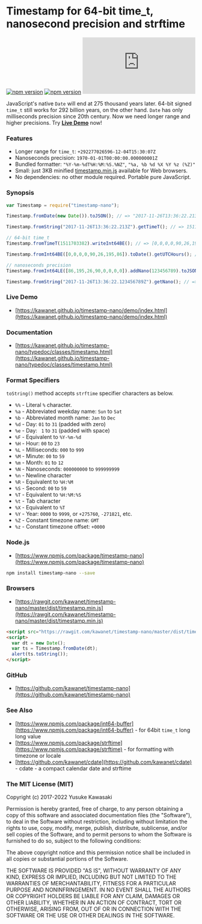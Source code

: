 # Timestamp for 64-bit time_t, nanosecond precision and strftime

[![npm version](https://badge.fury.io/js/timestamp-nano.svg)](https://badge.fury.io/js/timestamp-nano)
[![npm version](https://img.shields.io/npm/v/timestamp-nano)](https://www.npmjs.com/package/timestamp-nano)
[![gzip size](https://img.badgesize.io/https://unpkg.com/timestamp-nano/dist/timestamp.min.js?compression=gzip)](https://unpkg.com/timestamp-nano/dist/timestamp.min.js)

JavaScript's native `Date` will end at 275 thousand years later.
64-bit signed `time_t` still works for 292 billion years, on the other hand.
`Date` has only milliseconds precision since 20th century.
Now we need longer range and higher precisions.
Try **[Live Demo](https://kawanet.github.io/timestamp-nano/demo/index.html)** now!

### Features

- Longer range for `time_t`: `+292277026596-12-04T15:30:07Z`
- Nanoseconds precision: `1970-01-01T00:00:00.000000001Z`
- Bundled formatter: `"%Y-%m-%dT%H:%M:%S.%NZ"`, `"%a, %b %d %X %Y %z (%Z)"`
- Small: just 3KB minified [timestamp.min.js](https://rawgit.com/kawanet/timestamp-nano/master/dist/timestamp.min.js) available for Web browsers.
- No dependencies: no other module required. Portable pure JavaScript.

### Synopsis

```js
var Timestamp = require("timestamp-nano");

Timestamp.fromDate(new Date()).toJSON(); // => "2017-11-26T13:36:22.213Z"

Timestamp.fromString("2017-11-26T13:36:22.213Z").getTimeT(); // => 1511703382

// 64-bit time_t
Timestamp.fromTimeT(1511703382).writeInt64BE(); // => [0,0,0,0,90,26,195,86]

Timestamp.fromInt64BE([0,0,0,0,90,26,195,86]).toDate().getUTCHours(); // => 13

// nanoseconds precision
Timestamp.fromInt64LE([86,195,26,90,0,0,0,0]).addNano(123456789).toJSON(); // => "2017-11-26T13:36:22.123456789Z"

Timestamp.fromString("2017-11-26T13:36:22.123456789Z").getNano(); // => 123456789
```

### Live Demo

- [https://kawanet.github.io/timestamp-nano/demo/index.html](https://kawanet.github.io/timestamp-nano/demo/index.html)

### Documentation

- [https://kawanet.github.io/timestamp-nano/typedoc/classes/timestamp.html](https://kawanet.github.io/timestamp-nano/typedoc/classes/timestamp.html)

### Format Specifiers

`toString()` method accepts `strftime` specifier characters as below.

- `%%` - Literal `%` character.
- `%a` - Abbreviated weekday name: `Sun` to `Sat`
- `%b` - Abbreviated month name: `Jan` to `Dec`
- `%d` - Day: `01` to `31` (padded with zero)
- `%e` - Day: ` 1` to `31` (padded with space)
- `%F` - Equivalent to `%Y-%m-%d`
- `%H` - Hour: `00` to `23`
- `%L` - Milliseconds: `000` to `999`
- `%M` - Minute: `00` to `59`
- `%m` - Month: `01` to `12`
- `%N` - Nanoseconds: `000000000` to `999999999`
- `%n` - Newline character
- `%R` - Equivalent to `%H:%M`
- `%S` - Second: `00` to `59`
- `%T` - Equivalent to `%H:%M:%S`
- `%t` - Tab character
- `%X` - Equivalent to `%T`
- `%Y` - Year: `0000` to `9999`, or `+275760`, `-271821`, etc.
- `%Z` - Constant timezone name: `GMT`
- `%z` - Constant timezone offset: `+0000`

### Node.js

- [https://www.npmjs.com/package/timestamp-nano](https://www.npmjs.com/package/timestamp-nano)

```sh
npm install timestamp-nano --save
```

### Browsers

- [https://rawgit.com/kawanet/timestamp-nano/master/dist/timestamp.min.js](https://rawgit.com/kawanet/timestamp-nano/master/dist/timestamp.min.js)

```html
<script src="https://rawgit.com/kawanet/timestamp-nano/master/dist/timestamp.min.js"></script>
<script>
  var dt = new Date();
  var ts = Timestamp.fromDate(dt);
  alert(ts.toString());
</script>
```

### GitHub

- [https://github.com/kawanet/timestamp-nano](https://github.com/kawanet/timestamp-nano)

### See Also

- [https://www.npmjs.com/package/int64-buffer](https://www.npmjs.com/package/int64-buffer) - for 64bit `time_t` long long value
- [https://www.npmjs.com/package/strftime](https://www.npmjs.com/package/strftime) - for formatting with timezone or locale
- [https://github.com/kawanet/cdate](https://github.com/kawanet/cdate) - cdate - a compact calendar date and strftime

### The MIT License (MIT)

Copyright (c) 2017-2022 Yusuke Kawasaki

Permission is hereby granted, free of charge, to any person obtaining a copy
of this software and associated documentation files (the "Software"), to deal
in the Software without restriction, including without limitation the rights
to use, copy, modify, merge, publish, distribute, sublicense, and/or sell
copies of the Software, and to permit persons to whom the Software is
furnished to do so, subject to the following conditions:

The above copyright notice and this permission notice shall be included in all
copies or substantial portions of the Software.

THE SOFTWARE IS PROVIDED "AS IS", WITHOUT WARRANTY OF ANY KIND, EXPRESS OR
IMPLIED, INCLUDING BUT NOT LIMITED TO THE WARRANTIES OF MERCHANTABILITY,
FITNESS FOR A PARTICULAR PURPOSE AND NONINFRINGEMENT. IN NO EVENT SHALL THE
AUTHORS OR COPYRIGHT HOLDERS BE LIABLE FOR ANY CLAIM, DAMAGES OR OTHER
LIABILITY, WHETHER IN AN ACTION OF CONTRACT, TORT OR OTHERWISE, ARISING FROM,
OUT OF OR IN CONNECTION WITH THE SOFTWARE OR THE USE OR OTHER DEALINGS IN THE
SOFTWARE.
